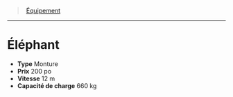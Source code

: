 ﻿---
!Equipment
Type: Monture
Price: 200 po
WeightCapacity: 660 kg
Speed: 12 m
Id: equipment_hd.md#Éléphant
ParentLink: equipment_hd.md#Équipement
Name: Éléphant
ParentName: Équipement
NameLevel: 1
---
> [Équipement](hd_equipment.md)

---

# Éléphant

- **Type** Monture
- **Prix** 200 po
- **Vitesse** 12 m
- **Capacité de charge** 660 kg

